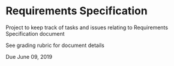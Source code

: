 # Requirements Specification

Project to keep track of tasks and issues relating to Requirements Specification document

See grading rubric for document details

Due June 09, 2019
